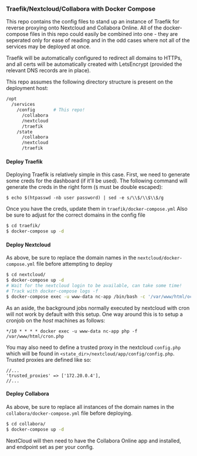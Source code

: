 ### Traefik/Nextcloud/Collabora with Docker Compose

This repo contains the config files to stand up an instance of Traefik for reverse proxying onto Nextcloud and Collabora Online. All of the docker-compose files in this repo could easily be combined into one - they are seperated only for ease of reading and in the odd cases where not all of the services may be deployed at once.

Traefik will be automatically configured to redirect all domains to HTTPs, and all certs will be automatically created with LetsEncrypt (provided the relevant DNS records are in place).

This repo assumes the following directory structure is present on the deployment host:

```bash
/opt
  /services
    /config       # This repo!
      /collabora
      /nextcloud
      /traefik
    /state
      /collabora
      /nextcloud
      /traefik
```

#### Deploy Traefik

Deploying Traefik is relatively simple in this case. First, we need to generate some creds for the dashboard (if it'll be used). The following command will generate the creds in the right form (`$` must be double escaped):

```
$ echo $(htpasswd -nb user password) | sed -e s/\\$/\\$\\$/g
```

Once you have the creds, update them in `traefik/docker-compose.yml` Also be sure to adjust for the correct domains in the config file

```bash
$ cd traefik/
$ docker-compose up -d
```

#### Deploy Nextcloud

As above, be sure to replace the domain names in the `nextcloud/docker-compose.yml` file before attempting to deploy

```bash
$ cd nextcloud/
$ docker-compose up -d
# Wait for the nextcloud login to be available, can take some time!
# Track with docker-compose logs -f
$ docker-compose exec -u www-data nc-app /bin/bash -c '/var/www/html/occ config:system:set overwriteprotocol --value "https"'
```

As an aside, the background jobs normally executed by nextcloud with cron will not work by default with this setup. One way around this is to setup a cronjob on the *host* machines as follows:

```
*/10 * * * * docker exec -u www-data nc-app php -f /var/www/html/cron.php
```

You may also need to define a trusted proxy in the nextcloud `config.php` which will be found in `<state_dir>/nextcloud/app/config/config.php`. Trusted proxies are defined like so:

```
//...
'trusted_proxies' => ['172.20.0.4'],
//...
```

#### Deploy Collabora

As above, be sure to replace all instances of the domain names in the `collabora/docker-compose.yml` file before deploying.

```bash
$ cd collabora/
$ docker-compose up -d
```

NextCloud will then need to have the Collabora Online app and installed, and endpoint set as per your config.
